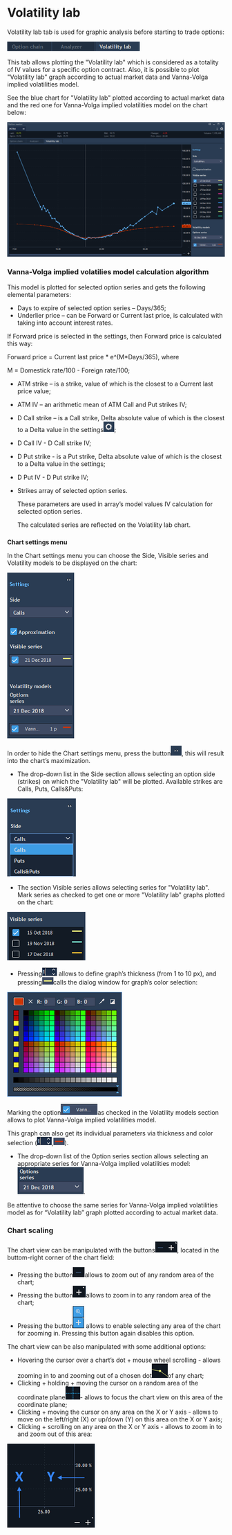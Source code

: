 # Volatility lab

Volatility lab tab is used for graphic analysis before starting to trade options:

![](../../../.gitbook/assets/1%20%286%29.png)


This tab allows plotting the "Volatility lab" which is considered as a totality of IV values for a specific option contract. Also, it is possible to plot "Volatility lab" graph according to actual market data and Vanna-Volga implied volatilities model.

See the blue chart for "Volatility lab" plotted according to actual market data and the red one for Vanna-Volga implied volatilities model on the chart below:

![](../../../.gitbook/assets/new-lab-vanna-volga.png)

### **Vanna-Volga implied volatilies model calculation algorithm**

This model is plotted for selected option series and gets the following elemental parameters:

* Days to expire of selected option series – Days/365;
* Underlier price – can be Forward or Current last price, is calculated with taking into account interest rates.

If Forward price is selected in the settings, then Forward price is calculated this way:

Forward price = Current last price \* e^\(M\*Days/365\), where

M = Domestick rate/100 - Foreign rate/100;

* ATM strike – is a strike, value of which is the closest to a Current last price value;
* ATM IV – an arithmetic mean of ATM Call and Put strikes IV;
* D Call strike – is a Call strike, Delta absolute value of which is the closest to a Delta value in the settings![](../../../.gitbook/assets/screenshot_1%20%283%29.png); 
* D Call IV - D Call strike IV;
* D Put strike - is a Put strike, Delta absolute value of which is the closest to a Delta value in the settings;
* D Put IV - D Put strike IV;
* Strikes array of selected option series.

  These parameters are used in array’s model values IV calculation for selected option series.

  The calculated series are reflected on the Volatility lab chart.

### 
**Chart settings menu**

In the Chart settings menu you can choose the Side, Visible series and Volatility models to be displayed on the chart:

![](../../../.gitbook/assets/screenshot_2%20%282%29.png)

In order to hide the Chart settings menu, press the button![](../../../.gitbook/assets/screenshot_3.png), this will result into the chart’s maximization.

* The drop-down list in the Side section allows selecting an option side \(strikes\) on which the "Volatility lab" will be plotted. Available strikes are Calls, Puts, Calls&Puts:

![](../../../.gitbook/assets/settings-volat.png)

* The section Visible series allows selecting series for "Volatility lab". Mark series as checked to get one or more "Volatility lab" graphs plotted on the chart:

![](../../../.gitbook/assets/visible.png)

* Pressing![](../../../.gitbook/assets/th%20%281%29.png)
  allows to define graph’s thickness \(from 1 to 10 px\), and pressing![](../../../.gitbook/assets/1y.png)calls the dialog window for graph’s color selection:

![](../../../.gitbook/assets/select.png)

Marking the option![](../../../.gitbook/assets/vv.png)as checked in the Volatility models section allows to plot Vanna-Volga implied volatilities model.

 This graph can also get its individual parameters via thickness and color selection \(![](../../../.gitbook/assets/th.png),![](../../../.gitbook/assets/d.png)\). 

* The drop-down list of the Option series section allows selecting an appropriate series for Vanna-Volga implied volatilities model:![](../../../.gitbook/assets/screenshot_4.png).


Be attentive to choose the same series for Vanna-Volga implied volatilities model as for “Volatility lab” graph plotted according to actual market data.

### Chart scaling

 The chart view can be manipulated with the buttons![](../../../.gitbook/assets/screenshot_5.png), 
located in the buttom-right corner of the chart field: 

* Pressing the button![](../../../.gitbook/assets/screenshot_12.png)allows to zoom out of any random area of the chart;
*  Pressing the button![](../../../.gitbook/assets/screenshot_7.png)allows to zoom in to any random area of the chart;
*  Pressing the button![](../../../.gitbook/assets/+.png)
  allows to enable selecting any area of the chart for zooming in. Pressing this button again disables this option.

The chart view can be also manipulated with some additional options:

* Hovering the cursor over a chart’s dot + mouse wheel scrolling - allows zooming in to and zooming out of a chosen dot![](../../../.gitbook/assets/dd.png)of any chart;
*  Clicking + holding + moving the cursor on a random area of the coordinate plane![](../../../.gitbook/assets/screenshot_14.png)- allows to focus the chart view on this area of the coordinate plane;
* Clicking + moving the cursor on any area on the X or Y axis - allows to move on the left/right \(X\) or up/down \(Y\) on this area on the X or Y axis;
* Clicking + scrolling on any area on the X or Y axis - allows to zoom in to and zoom out of this area:

![](../../../.gitbook/assets/xy.png)

